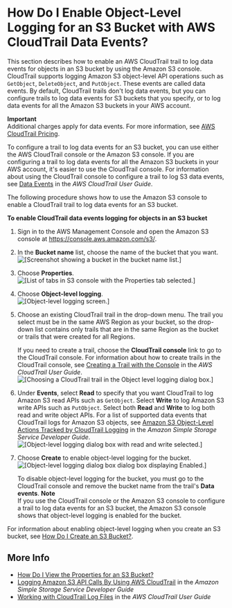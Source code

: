 # How Do I Enable Object\-Level Logging for an S3 Bucket with AWS CloudTrail Data Events?<a name="enable-cloudtrail-events"></a>

This section describes how to enable an AWS CloudTrail trail to log data events for objects in an S3 bucket by using the Amazon S3 console\. CloudTrail supports logging Amazon S3 object\-level API operations such as `GetObject`, `DeleteObject`, and `PutObject`\. These events are called data events\. By default, CloudTrail trails don't log data events, but you can configure trails to log data events for S3 buckets that you specify, or to log data events for all the Amazon S3 buckets in your AWS account\. 

**Important**  
Additional charges apply for data events\. For more information, see [AWS CloudTrail Pricing](https://aws.amazon.com/cloudtrail/pricing/)\. 

To configure a trail to log data events for an S3 bucket, you can use either the AWS CloudTrail console or the Amazon S3 console\. If you are configuring a trail to log data events for all the Amazon S3 buckets in your AWS account, it's easier to use the CloudTrail console\. For information about using the CloudTrail console to configure a trail to log S3 data events, see [ Data Events](https://docs.aws.amazon.com/awscloudtrail/latest/userguide/logging-management-and-data-events-with-cloudtrail.html#logging-data-events) in the *AWS CloudTrail User Guide*\. 

The following procedure shows how to use the Amazon S3 console to enable a CloudTrail trail to log data events for an S3 bucket\.

**To enable CloudTrail data events logging for objects in an S3 bucket**

1. Sign in to the AWS Management Console and open the Amazon S3 console at [https://console\.aws\.amazon\.com/s3/](https://console.aws.amazon.com/s3/)\.

1. In the **Bucket name** list, choose the name of the bucket that you want\.  
![\[Screenshot showing a bucket in the bucket name list.\]](http://docs.aws.amazon.com/AmazonS3/latest/user-guide/images/choose-bucket-name.png)

1. Choose **Properties**\.  
![\[List of tabs in S3 console with the Properties tab selected.\]](http://docs.aws.amazon.com/AmazonS3/latest/user-guide/images/choose-properties-tab.png)

1. Choose **Object\-level logging**\.  
![\[Object-level logging screen.\]](http://docs.aws.amazon.com/AmazonS3/latest/user-guide/images/object-level-logging-box.png)

1. Choose an existing CloudTrail trail in the drop\-down menu\. The trail you select must be in the same AWS Region as your bucket, so the drop\-down list contains only trails that are in the same Region as the bucket or trails that were created for all Regions\. 

   If you need to create a trail, choose the **CloudTrail console** link to go to the CloudTrail console\. For information about how to create trails in the CloudTrail console, see [ Creating a Trail with the Console](https://docs.aws.amazon.com/awscloudtrail/latest/userguide/cloudtrail-create-and-update-a-trail-by-using-the-console.html) in the *AWS CloudTrail User Guide*\.   
![\[Choosing a CloudTrail trail in the Object level logging dialog box.\]](http://docs.aws.amazon.com/AmazonS3/latest/user-guide/images/add-cloudtrail.png)

1. Under **Events**, select **Read** to specify that you want CloudTrail to log Amazon S3 read APIs such as `GetObject`\. Select **Write** to log Amazon S3 write APIs such as `PutObject`\. Select both **Read** and **Write** to log both read and write object APIs\. For a list of supported data events that CloudTrail logs for Amazon S3 objects, see [ Amazon S3 Object\-Level Actions Tracked by CloudTrail Logging](https://docs.aws.amazon.com/AmazonS3/latest/dev/cloudtrail-logging.html#cloudtrail-object-level-tracking) in the *Amazon Simple Storage Service Developer Guide*\.   
![\[Object-level logging dialog box with read and write selected.\]](http://docs.aws.amazon.com/AmazonS3/latest/user-guide/images/select-cloudtrail-events.png)

1. Choose **Create** to enable object\-level logging for the bucket\.  
![\[Object-level logging dialog box dialog box displaying Enabled.\]](http://docs.aws.amazon.com/AmazonS3/latest/user-guide/images/cloudtrail-events-enabled.png)

   To disable object\-level logging for the bucket, you must go to the CloudTrail console and remove the bucket name from the trail's **Data events**\.
**Note**  
If you use the CloudTrail console or the Amazon S3 console to configure a trail to log data events for an S3 bucket, the Amazon S3 console shows that object\-level logging is enabled for the bucket\. 

For information about enabling object\-level logging when you create an S3 bucket, see [How Do I Create an S3 Bucket?](create-bucket.md)\.

## More Info<a name="enable-cloudtrail-events-moreinfo"></a>
+ [How Do I View the Properties for an S3 Bucket?](view-bucket-properties.md)
+ [ Logging Amazon S3 API Calls By Using AWS CloudTrail](https://docs.aws.amazon.com/AmazonS3/latest/dev/cloudtrail-logging.html) in the *Amazon Simple Storage Service Developer Guide* 
+ [ Working with CloudTrail Log Files](https://docs.aws.amazon.com/awscloudtrail/latest/userguide/cloudtrail-working-with-log-files.html) in the *AWS CloudTrail User Guide*